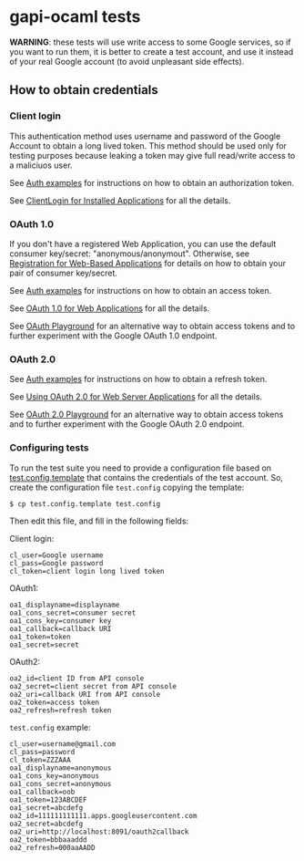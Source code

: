 gapi-ocaml tests
================

**WARNING**: these tests will use write access to some Google services, so
if you want to run them, it is better to create a test account, and use it
instead of your real Google account (to avoid unpleasant side effects).


How to obtain credentials
-------------------------

### Client login

This authentication method uses username and password of the Google Account to
obtain a long lived token. This method should be used only for testing
purposes because leaking a token may give full read/write access to a
maliciuos user.

See [Auth examples](../examples/auth/README.md) for instructions on how to
obtain an authorization token.

See [ClientLogin for Installed Applications](http://code.google.com/apis/accounts/docs/AuthForInstalledApps.html) for all the details.

### OAuth 1.0

If you don't have a registered Web Application, you can use the default
consumer key/secret: "anonymous/anonymout". Otherwise, see [Registration for Web-Based Applications](http://code.google.com/apis/accounts/docs/RegistrationForWebAppsAuto.html)
for details on how to obtain your pair of consumer key/secret.

See [Auth examples](../examples/auth/README.md) for instructions on how to
obtain an access token.

See [OAuth 1.0 for Web Applications](http://code.google.com/apis/accounts/docs/OAuth.html) for all the details.

See [OAuth Playground](http://googlecodesamples.com/oauth_playground/) for an
alternative way to obtain access tokens and to further experiment with the
Google OAuth 1.0 endpoint.

### OAuth 2.0

See [Auth examples](../examples/auth/README.md) for instructions on how to
obtain a refresh token.

See [Using OAuth 2.0 for Web Server Applications](http://code.google.com/apis/accounts/docs/OAuth2WebServer.html) for all the details.

See [OAuth 2.0 Playground](https://code.google.com/oauthplayground/) for an
alternative way to obtain access tokens and to further experiment with the
Google OAuth 2.0 endpoint.

### Configuring tests

To run the test suite you need to provide a configuration file based on
[test.config.template](test.config.template) that contains the credentials of
the test account. So, create the configuration file `test.config` copying the
template:

    $ cp test.config.template test.config

Then edit this file, and fill in the following fields:

Client login:

    cl_user=Google username
    cl_pass=Google password
    cl_token=client login long lived token

OAuth1:

    oa1_displayname=displayname
    oa1_cons_secret=consumer secret
    oa1_cons_key=consumer key
    oa1_callback=callback URI
    oa1_token=token
    oa1_secret=secret

OAuth2:

    oa2_id=client ID from API console
    oa2_secret=client secret from API console
    oa2_uri=callback URI from API console
    oa2_token=access token
    oa2_refresh=refresh token

`test.config` example:

    cl_user=username@gmail.com
    cl_pass=password
    cl_token=ZZZAAA
    oa1_displayname=anonymous
    oa1_cons_key=anonymous
    oa1_cons_secret=anonymous
    oa1_callback=oob
    oa1_token=123ABCDEF
    oa1_secret=abcdefg
    oa2_id=111111111111.apps.googleusercontent.com
    oa2_secret=abcdefg
    oa2_uri=http://localhost:8091/oauth2callback
    oa2_token=bbbaaaddd
    oa2_refresh=000aaAADD


